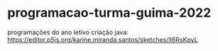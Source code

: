 # programacao-turma-guima-2022
programações do ano letivo
criação java: https://editor.p5js.org/karine.miranda.santos/sketches/lI6RsKpyL
